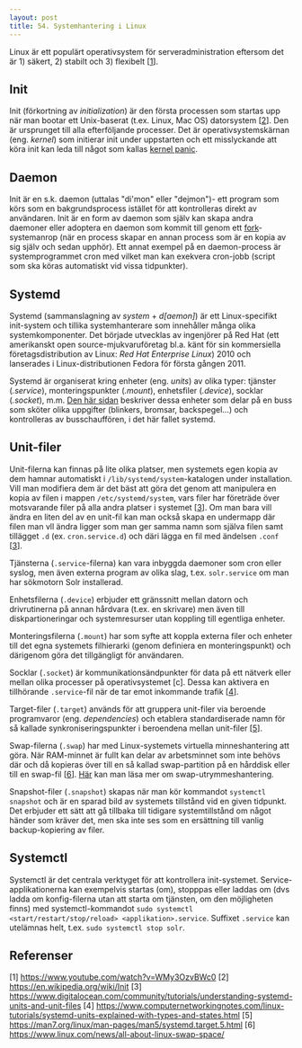 ```yaml
---
layout: post
title: 54. Systemhantering i Linux
---
```


Linux är ett populärt operativsystem för serveradministration eftersom det är 1) säkert, 2) stabilt och 3) flexibelt [[1](https://www.youtube.com/watch?v=WMy3OzvBWc0)].


## Init
Init (förkortning av *initialization*) är den första processen som startas upp när man bootar ett Unix-baserat (t.ex. Linux, Mac OS) datorsystem [[2](https://en.wikipedia.org/wiki/Init)]. Den är ursprunget till alla efterföljande processer. Det är operativsystemskärnan (eng. *kernel*) som initierar init under uppstarten och ett misslyckande att köra init kan leda till något som kallas [kernel panic](https://sv.wikipedia.org/wiki/Kernel_panic).

## Daemon
Init är en s.k. daemon (uttalas "di'mon" eller "dejmon")- ett program som körs som en bakgrundsprocess istället för att kontrolleras direkt av användaren. Init är en form av daemon som själv kan skapa andra daemoner eller adoptera en daemon som kommit till genom ett [fork](https://en.wikipedia.org/wiki/Fork_(system_call))-systemanrop (när en process skapar en annan process som är en kopia av sig själv och sedan upphör). Ett annat exempel på en daemon-process är systemprogrammet cron med vilket man kan exekvera cron-jobb (script som ska köras automatiskt vid vissa tidpunkter).

## Systemd
Systemd (sammanslagning av *system* + *d\[aemon\]*) är ett Linux-specifikt init-system och tillika systemhanterare som innehåller många olika systemkomponenter. Det började utvecklas av ingenjörer på Red Hat (ett amerikanskt open source-mjukvaruföretag bl.a. känt för sin kommersiella företagsdistribution av Linux: *Red Hat Enterprise Linux*) 2010 och lanserades i Linux-distributionen Fedora för första gången 2011.

Systemd är organiserat kring enheter (eng. *units*) av olika typer: tjänster (*.service*), monteringspunkter (*.mount*), enhetsfiler (*.device*), socklar (*.socket*), m.m. [Den här sidan](https://www.computernetworkingnotes.com/linux-tutorials/systemd-units-explained-with-types-and-states.html) beskriver dessa enheter som delar på en buss som sköter olika uppgifter (blinkers, bromsar, backspegel...) och kontrolleras av busschauffören, i det här fallet systemd. 

## Unit-filer
Unit-filerna kan finnas på lite olika platser, men systemets egen kopia av dem hamnar automatiskt i `/lib/systemd/system`-katalogen under installation. Vill man modifiera dem är det bäst att göra det genom att manipulera en kopia av filen i mappen `/etc/systemd/system`, vars filer har företräde över motsvarande filer på alla andra platser i systemet [[3](https://www.digitalocean.com/community/tutorials/understanding-systemd-units-and-unit-files )]. Om man bara vill ändra en liten del av en unit-fil kan man också skapa en undermapp där filen man vll ändra ligger som man ger samma namn som själva filen samt tillägget `.d` (ex. `cron.service.d`) och däri lägga en fil med ändelsen `.conf` [[3](https://www.digitalocean.com/community/tutorials/understanding-systemd-units-and-unit-files )].

Tjänsterna (`.service`-filerna) kan vara inbyggda daemoner som cron eller syslog, men även externa program av olika slag, t.ex. `solr.service` om man har sökmotorn Solr installerad. 

Enhetsfilerna (`.device`) erbjuder ett gränssnitt mellan datorn och drivrutinerna på annan hårdvara (t.ex. en skrivare) men även till diskpartioneringar  och systemresurser utan koppling till egentliga enheter.

Monteringsfilerna (`.mount`) har som syfte att koppla externa filer och enheter till det egna systemets filhierarki (genom definiera en monteringspunkt) och därigenom göra det tillgängligt för användaren.

Socklar (`.socket`) är kommunikationsändpunkter för data på ett nätverk eller mellan olika processer på operativsystemet [c]. Dessa kan aktivera en tillhörande `.service`-fil när de tar emot inkommande trafik [[4](https://www.computernetworkingnotes.com/linux-tutorials/systemd-units-explained-with-types-and-states.html)]. 

Target-filer (`.target`) används för att gruppera unit-filer via beroende programvaror (eng. *dependencies*) och etablera standardiserade namn för så kallade synkroniseringspunkter i beroendena mellan unit-filer [[5](https://man7.org/linux/man-pages/man5/systemd.target.5.html)].

​Swap-filerna (`.swap`) har med Linux-systemets virtuella minneshantering att göra. När RAM-minnet är fullt kan delar av arbetsminnet som inte behövs där och då kopieras över till en så kallad swap-partition på en hårddisk eller till en swap-fil [[6](https://www.linux.com/news/all-about-linux-swap-space/)]. [Här](https://www.linux.com/news/all-about-linux-swap-space/) kan man läsa mer om swap-utrymmeshantering.

Snapshot-filer (`.snapshot`) skapas när man kör kommandot `systemctl snapshot` och är en sparad bild av systemets tillstånd vid en given tidpunkt. Det erbjuder ett sätt att gå tillbaka till tidigare systemtillstånd om något händer som kräver det, men ska inte ses som en ersättning till vanlig backup-kopiering av filer.

## Systemctl
Systemctl är det centrala verktyget för att kontrollera init-systemet. Service-applikationerna kan exempelvis startas (om), stopppas eller laddas om (dvs ladda om konfig-filerna utan att starta om tjänsten, om den möjligheten finns) med systemctl-kommandot `sudo systemctl <start/restart/stop/reload> <applikation>.service`. Suffixet `.service` kan utelämnas helt, t.ex. `sudo systemctl stop solr`.

## Referenser

[1] https://www.youtube.com/watch?v=WMy3OzvBWc0
[2] https://en.wikipedia.org/wiki/Init
[3] https://www.digitalocean.com/community/tutorials/understanding-systemd-units-and-unit-files 
[4] https://www.computernetworkingnotes.com/linux-tutorials/systemd-units-explained-with-types-and-states.html
[5] https://man7.org/linux/man-pages/man5/systemd.target.5.html
[6] https://www.linux.com/news/all-about-linux-swap-space/
